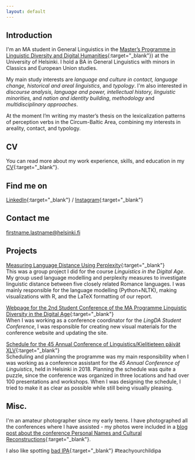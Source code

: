 ```yaml
---
layout: default
---
```


## Introduction

I'm an MA student in General Linguistics in the [Master’s Programme in Linguistic Diversity and Digital Humanities](https://www.helsinki.fi/en/admissions/degree-programmes/linguistic-diversity-and-digital-humanities-masters-programme){:target="_blank"}) at the University of Helsinki. I hold a BA in General Linguistics with minors in Classics and European Union studies. 

My main study interests are _language and culture in contact, language change, historical and areal linguistics_, and _typology_. I'm also interested in _discourse analysis, language and power, intellectual history, linguistic minorities,_ and _nation and identity building_, _methodology_ and _multidisciplinary approaches_.

At the moment I’m writing my master’s thesis on the lexicalization patterns of perception verbs in the Circum-Baltic Area, combining my interests in areality, contact, and typology. 


## CV

You can read more about my work experience, skills, and education in my [CV](https://raaoo.github.io/assets/documents/CV.pdf){:target="_blank"}.

## Find me on

[LinkedIn](https://www.linkedin.com/in/oona-kristiina-raatikainen/){:target="_blank"} / [Instagram](https://www.instagram.com/linguisticsoutofcontext/){:target="_blank"}

## Contact me

firstname.lastname@helsinki.fi


## Projects
[Measuring Language Distance Using Perplexity](https://raaoo.github.io/assets/documents/linguistic_distance.pdf){:target="_blank"}<br>
This was a group project I did for the course _Linguistics in the Digital Age_. My group used language modelling and perplexity measures to investigate linguistic distance between five closely related Romance languages. I was mainly responsible for the language modelling (Python+NLTK), making visualizations with R, and the LaTeX formatting of our report. 

[Webpage for the 2nd Student Conference of the MA Programme Linguistic Diversity in the Digital Age](https://blogs.helsinki.fi/lingda-conference/esimerkkisivu/){:target="_blank"}<br>
When I was working as a conference coordinator for the _LingDA Student Conference_, I was responsible for creating new visual materials for the conference website and updating the site.

[Schedule for the 45 Annual Conference of Linguistics/Kielitieteen päivät XLV](https://blogs.helsinki.fi/kielitieteenpaivat2018/files/2018/05/Ohjelmakartta_11.pdf){:target="_blank"}<br>
Scheduling and planning the programme was my main responsibility when I was working as a conference assistant for the _45 Annual Conference of Linguistics_, held in Helsinki in 2018. Planning the schedule was quite a puzzle, since the conference was organized in three locations and had over 100 presentations and workshops. When I was designing the schedule, I tried to make it as clear as possible while still being visually pleasing.

## Misc. 

I'm an amateur photographer since my early teens. I have photographed all the conferences where I have assisted - my photos were included in a [blog post about the conference Personal Names and Cultural Reconstructions](https://www.nordicsocioonomastics.org/the-conference-of-personal-names-and-cultural-reconstructions/){:target="_blank"}.

I also like spotting [bad IPA](https://www.instagram.com/p/BrArvCvBI1K/){:target="_blank"} #teachyourchildipa